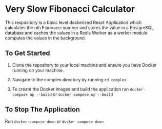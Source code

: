 # Very Slow Fibonacci Calculator

This respository is a basic level dockerized React Application which calculates the nth Fibonacci number
and stores the value in a PostgreSQL database and caches the values in a Redis Worker as a worker module
computes the values in the background.

## To Get Started

1. Clone the repository to your local machine and ensure you have Docker running on your machine. 

2. Navigate to the complex directory by running `cd complex`

3. To create the Docker images and build the application run `docker-compose up --build` or `docker compose up --build`


## To Stop The Application 

Run `docker-compose down` or `docker compose down`